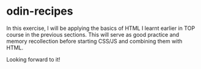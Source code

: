 # odin-recipes

In this exercise, I will be applying the basics of HTML I learnt earlier in TOP course in the previous sections. This will serve as good practice and memory recollection before starting CSS/JS and combining them with HTML.

Looking forward to it!